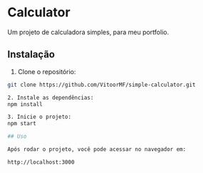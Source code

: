 # Calculator

Um projeto de calculadora simples, para meu portfolio.

## Instalação

1. Clone o repositório:
  ```bash
  git clone https://github.com/VitoorMF/simple-calculator.git

2. Instale as dependências:
  npm install

3. Inicie o projeto:
  npm start

## Uso

Após rodar o projeto, você pode acessar no navegador em:

http://localhost:3000
